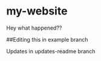 # my-website

Hey what happened??


##Editing this in example branch


Updates in updates-readme branch

